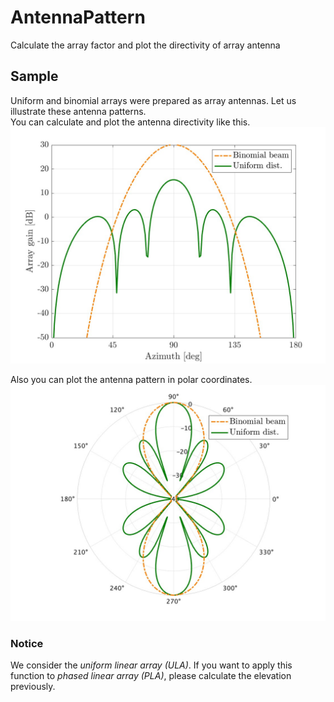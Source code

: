 # AntennaPattern
Calculate the array factor and plot the directivity of array antenna

## Sample
Uniform and binomial arrays were prepared as array antennas. Let us illustrate these antenna patterns.  
You can calculate and plot the antenna directivity like this.
![antenna directivity](results/antennapattern.jpg "directivity")

Also you can plot the antenna pattern in polar coordinates.
![polar plot](results/polarplot.jpg "polar")

### Notice
We consider the *uniform linear array (ULA)*.
If you want to apply this function to *phased linear array (PLA)*, please calculate the elevation previously.
